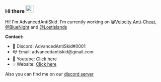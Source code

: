 ### Hi there <img src="https://media.giphy.com/media/hvRJCLFzcasrR4ia7z/giphy.gif" width="25px">

Hi! I'm AdvancedAntiSkid. I'm currently working on [@Velocity Anti-Cheat](https://github.com/VelocityMC), [@BlueNight](https://bluenight.net) and [@LostIslands](https://github.com/AdvancedAntiSkid/LostIslands-Game-API)

**Contact:**  

<ul>
  <li>💬 Discord: AdvancedAntiSkid#0001</li>
  <li>📪 Email: advancedantiskid@gmail.com</li>
  <li>🎥 Youtube: <a href="https://www.youtube.com/channel/UColYjkn_s5m0tMZtjT4jN5w?view_as=subscriber" target="_blank">Click here</a></li>
  <li>💡 Website: <a href="https://bluenight.net" target="_blank">Click here</a></li>
</ul>

Also you can find me on our [discord server](https://discord.com/invite/DwueqMQ)
